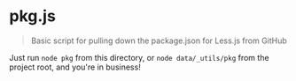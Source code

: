# pkg.js

> Basic script for pulling down the package.json for Less.js from GitHub

Just run `node pkg` from this directory, or `node data/_utils/pkg` from the project root, and you're in business!